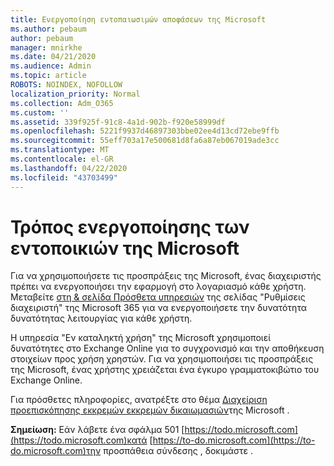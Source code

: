 ```yaml
---
title: Ενεργοποίηση εντοπαιωσιμών αποφάσεων της Microsoft
ms.author: pebaum
author: pebaum
manager: mnirkhe
ms.date: 04/21/2020
ms.audience: Admin
ms.topic: article
ROBOTS: NOINDEX, NOFOLLOW
localization_priority: Normal
ms.collection: Adm_O365
ms.custom: ''
ms.assetid: 339f925f-91c8-4a1d-902b-f920e58999df
ms.openlocfilehash: 5221f9937d46897303bbe02ee4d13cd72ebe9ffb
ms.sourcegitcommit: 55eff703a17e500681d8fa6a87eb067019ade3cc
ms.translationtype: MT
ms.contentlocale: el-GR
ms.lasthandoff: 04/22/2020
ms.locfileid: "43703499"
---
```

# <a name="how-to-enable-microsoft-to-do"></a>Τρόπος ενεργοποίησης των εντοποικιών της Microsoft

Για να χρησιμοποιήσετε τις προσπράξεις της Microsoft, ένας διαχειριστής πρέπει να ενεργοποιήσει την εφαρμογή στο λογαριασμό κάθε χρήστη. Μεταβείτε [στη &amp; σελίδα Πρόσθετα υπηρεσιών](https://portal.office.com/adminportal/home#/Settings/ServicesAndAddIns) της σελίδας "Ρυθμίσεις διαχειριστή" της Microsoft 365 για να ενεργοποιήσετε την δυνατότητα δυνατότητας λειτουργίας για κάθε χρήστη.
  
Η υπηρεσία "Εν καταληκτή χρήση" της Microsoft χρησιμοποιεί δυνατότητες στο Exchange Online για το συγχρονισμό και την αποθήκευση στοιχείων προς χρήση χρηστών. Για να χρησιμοποιήσει τις προσπράξεις της Microsoft, ένας χρήστης χρειάζεται ένα έγκυρο γραμματοκιβώτιο του Exchange Online.
  
Για πρόσθετες πληροφορίες, ανατρέξτε στο θέμα [Διαχείριση προεπισκόπησης εκκρεμών εκκρεμών δικαιωμασιών](https://support.office.com/article/490c1a8c-2333-4952-8125-841afadb9620.aspx)της Microsoft .
  
 **Σημείωση:** Εάν λάβετε ένα σφάλμα 501 [https://todo.microsoft.com](https://todo.microsoft.com)κατά [https://to-do.microsoft.com](https://to-do.microsoft.com)την προσπάθεια σύνδεσης , δοκιμάστε .
  

